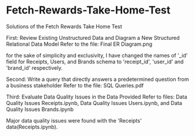 # Fetch-Rewards-Take-Home-Test
Solutions of the Fetch Rewards Take Home Test



First: Review Existing Unstructured Data and Diagram a New Structured Relational Data Model
Refer to the file: Final ER Diagram.png

for the sake of simplicity and exclusivity, I have changed the names of '_id' field for Receipts, Users, and Brands schema to 'receipt_id', 'user_id' and 'brand_id' respectively.


Second: Write a query that directly answers a predetermined question from a business stakeholder
Refer to the file: SQL Queries.pdf


Third: Evaluate Data Quality Issues in the Data Provided
Refer to files: Data Quality Issues Receipts.ipynb, Data Quality Issues Users.ipynb, and Data Quality Issues Brands.ipynb

Major data quality issues were found with the 'Receipts' data(Receipts.ipynb).
